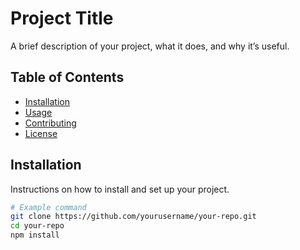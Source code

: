 # Project Title

A brief description of your project, what it does, and why it’s useful.

## Table of Contents

- [Installation](#installation)
- [Usage](#usage)
- [Contributing](#contributing)
- [License](#license)

## Installation

Instructions on how to install and set up your project.

```bash
# Example command
git clone https://github.com/yourusername/your-repo.git
cd your-repo
npm install

